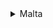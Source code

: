 
<details>
<summary>Malta</summary>

| Progects | Services       | CI/CD     | Dockerfile |
| ---------| -----------    |-----------|----------- |
|  Core    | backend| [malta/core-backend-ci.yml](https://git.wldev.app/gitlabci/ci-cd/-/blob/master/malta/core-backend-ci.yml)  | [ci-cd/malta/dockerfile/backend/Dockerfile](https://git.wldev.app/gitlabci/ci-cd/-/tree/master/malta/dockerfile/backend) |
|Kyrrex Bridge Service| acm       |           |            |
|          |  connector           | [malta/kyrrex-bridge-service-ci.yml](https://git.wldev.app/gitlabci/ci-cd/-/blob/master/malta/kyrrex-bridge-service-ci.yml) | [ci-cd/malta/dockerfile/kyrrex-bridge-service/Dockerfile](https://git.wldev.app/gitlabci/ci-cd/-/tree/master/malta/dockerfile/kyrrex-bridge-service) |
|          |Hybrid Data Controller| [malta/hybrid-data-controller-ci.yml](https://git.wldev.app/gitlabci/ci-cd/-/blob/master/malta/hybrid-data-controller-ci.yml)    | [ci-cd/malta/dockerfile/kyrrex-bridge-service/Dockerfile](https://git.wldev.app/gitlabci/ci-cd/-/tree/master/malta/dockerfile/kyrrex-bridge-service) |
|           | service-data-controller |[malta/kyrrex-bridge-service-ci.yml](https://git.wldev.app/gitlabci/ci-cd/-/blob/master/malta/kyrrex-bridge-service-ci.yml) | [ci-cd/malta/dockerfile/kyrrex-bridge-service/Dockerfile](https://git.wldev.app/gitlabci/ci-cd/-/tree/master/malta/dockerfile/kyrrex-bridge-service) |
|           | service-tickers-volumes | [malta/kyrrex-bridge-service-ci.yml](https://git.wldev.app/gitlabci/ci-cd/-/blob/master/malta/kyrrex-bridge-service-ci.yml) |[ci-cd/malta/dockerfile/kyrrex-bridge-service/Dockerfile](https://git.wldev.app/gitlabci/ci-cd/-/tree/master/malta/dockerfile/kyrrex-bridge-service) |
|           | websocket-server  | [malta/kyrrex-bridge-service-ci.yml](https://git.wldev.app/gitlabci/ci-cd/-/blob/master/malta/kyrrex-bridge-service-ci.yml) |[ci-cd/malta/dockerfile/kyrrex-bridge-service/Dockerfile](https://git.wldev.app/gitlabci/ci-cd/-/tree/master/malta/dockerfile/kyrrex-bridge-service) |


</details>

